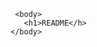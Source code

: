  <html>
    <title>
      Read me
    </title>
    
     <body>
       <h1>README</h>
    </body>
    
 </html>
